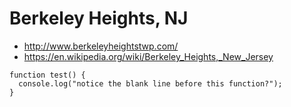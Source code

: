 # Berkeley Heights, NJ
* http://www.berkeleyheightstwp.com/
* https://en.wikipedia.org/wiki/Berkeley_Heights,_New_Jersey

```
function test() {
  console.log("notice the blank line before this function?");
}
``` 


